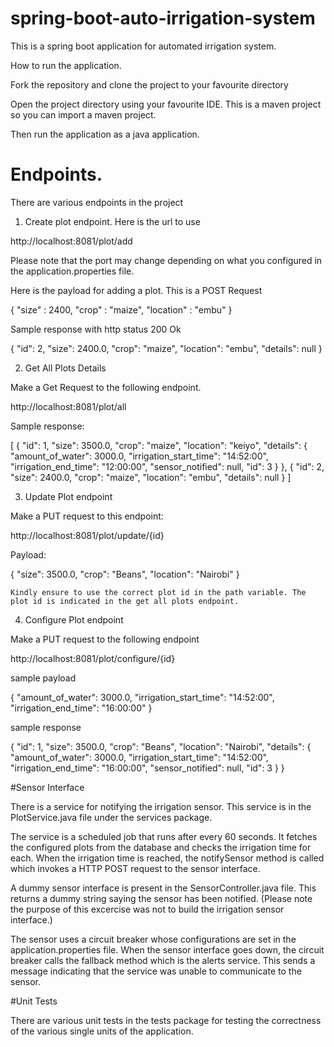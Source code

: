# spring-boot-auto-irrigation-system
This is a spring boot application for automated irrigation system. 

How to run the application. 

Fork the repository and clone the project to your favourite directory

Open the project directory using your favourite IDE. This is a maven project so you can import a maven project. 

Then run the application as a java application. 


# Endpoints. 

There are various endpoints in the project

1. Create plot endpoint. Here is the url to use

http://localhost:8081/plot/add

Please note that the port may change depending on what you configured in the application.properties file. 

Here is the payload for adding a plot. This is a POST Request

{
    "size" : 2400,
    "crop" : "maize",
    "location" : "embu"
}

Sample response with http status 200 Ok

{
    "id": 2,
    "size": 2400.0,
    "crop": "maize",
    "location": "embu",
    "details": null
}

2. Get All Plots Details

Make a Get Request to the following endpoint. 

http://localhost:8081/plot/all

Sample response:

[
    {
        "id": 1,
        "size": 3500.0,
        "crop": "maize",
        "location": "keiyo",
        "details": {
            "amount_of_water": 3000.0,
            "irrigation_start_time": "14:52:00",
            "irrigation_end_time": "12:00:00",
            "sensor_notified": null,
            "id": 3
        }
    },
    {
        "id": 2,
        "size": 2400.0,
        "crop": "maize",
        "location": "embu",
        "details": null
    }
]

3. Update Plot endpoint

Make a PUT request to this endpoint:

http://localhost:8081/plot/update/{id}

Payload:

{
        "size": 3500.0,
        "crop": "Beans",
        "location": "Nairobi"
    }
    
    
    Kindly ensure to use the correct plot id in the path variable. The plot id is indicated in the get all plots endpoint. 
    
 4. Configure Plot endpoint

Make a PUT request to the following endpoint

http://localhost:8081/plot/configure/{id}

sample payload

{
    "amount_of_water": 3000.0,
    "irrigation_start_time": "14:52:00",
    "irrigation_end_time": "16:00:00"
}

sample response

{
    "id": 1,
    "size": 3500.0,
    "crop": "Beans",
    "location": "Nairobi",
    "details": {
        "amount_of_water": 3000.0,
        "irrigation_start_time": "14:52:00",
        "irrigation_end_time": "16:00:00",
        "sensor_notified": null,
        "id": 3
    }
}


#Sensor Interface

There is a service for notifying the irrigation sensor. This service is in the PlotService.java file under the services package. 

The service is a scheduled job that runs after every 60 seconds. It fetches the configured plots from the database and checks the irrigation time for each. When the irrigation time is reached, the notifySensor method is called which invokes a HTTP POST request to the sensor interface. 

A dummy sensor interface is present in the SensorController.java file. This returns a dummy string saying the sensor has been notified. (Please note the purpose of this excercise was not to build the irrigation sensor interface.) 

The sensor uses a circuit breaker whose configurations are set in the application.properties file. When the sensor interface goes down, the circuit breaker calls the fallback method which is the alerts service. This sends a message indicating that the service was unable to communicate to the sensor.

#Unit Tests

There are various unit tests in the tests package for testing the correctness of the various single units of the application. 



